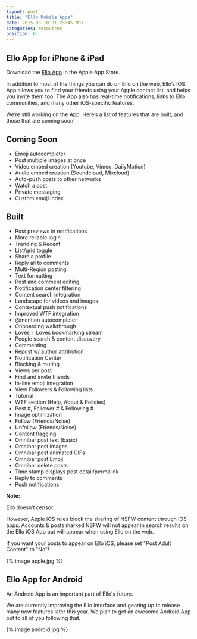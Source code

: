 ```yaml
---
layout: post
title: "Ello Mobile Apps"
date: 2015-08-10 01:23:45 MDT
categories: resources
position: 6
---
```


## Ello App for iPhone & iPad

Download the [Ello App](http://appstore.com/ello/ello) in the Apple App Store.

In addition to most of the things you can do on Ello on the web, Ello’s iOS App allows you to find your friends using your Apple contact list, and helps you invite them too. The App also has real-time notifications, links to Ello communities, and many other iOS-specific features.

We’re still working on the App. Here’s a list of features that are built, and those that are coming soon!

## Coming Soon
* Emoji autocompleter
* Post multiple images at once
* Video embed creation (Youtube, Vimeo, DailyMotion)
* Audio embed creation (Soundcloud, Mixcloud)
* Auto-push posts to other networks
* Watch a post
* Private messaging
* Custom emoji index

## Built
* Post previews in notifications
* More reliable login
* Trending & Recent
* List/grid toggle
* Share a profile
* Reply all to comments
* Multi-Region posting
* Text formatting
* Post and comment editing
* Notification center filtering
* Content search integration
* Landscape for videos and images
* Contextual push notifications
* Improved WTF integration
* @mention autocompleter
* Onboarding walkthrough
* Loves + Loves bookmarking stream
* People search & content discovery
* Commenting
* Repost w/ author attribution
* Notification Center
* Blocking & muting
* Views per post
* Find and invite friends
* In-line emoji integration
* View Followers & Following lists
* Tutorial
* WTF section (Help, About & Policies)
* Post #, Follower # & Following #
* Image optimization
* Follow (Friends/Noise)
* Unfollow (Friends/Noise)
* Content flagging
* Omnibar post text (basic)
* Omnibar post images
* Omnibar post animated GIFs
* Omnibar post Emoji
* Omnibar delete posts
* Time stamp displays post detail/permalink
* Reply to comments
* Push notifications

**Note:**

Ello doesn’t censor.

However, Apple iOS rules block the sharing of NSFW content through iOS apps. Accounts & posts marked NSFW will not appear in search results on the Ello iOS App but will appear when using Ello on the web.

If you want your posts to appear on Ello iOS, please set "Post Adult Content" to "No"!

{% image apple.jpg %}



## Ello App for Android

An Android App is an important part of Ello's future.

We are currently improving the Ello interface and gearing up to release many new features later this year. We plan to get an awesome Android App out to all of you following that.

{% image android.jpg %}
